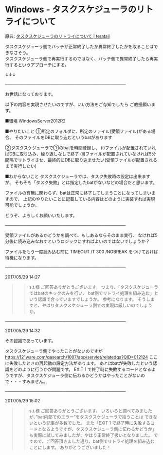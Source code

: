 Windows - タスクスケジューラのリトライについて
=============

原典: [タスクスケジューラのリトライについて &#x7c; teratail](https://teratail.com/questions/78141)


タスクスケジューラ側でバッチが正常終了したか異常終了したかを取ることはできなさそう。  
タスクスケジューラ側で再実行するのではなく、バッチ側で異常終了したら再実行するというアプローチにする。


↓↓↓



────────────────────────────────────────



お世話になっております。 

以下の内容を実現させたいのですが、いい方法をご存知でしたら 
 ご教授願います。 

■環境 
WindowsServer2012R2 

■やりたいこと 
①所定のフォルダに、所定のファイル(受領ファイル)がある場合、 
そのファイルをDBに取り込むというbatがあります 

②タスクスケジューラで①のbatを時間登録し、 
(i)ファイルが配置されていればDBに取り込み、繰り返しなしで終了 
(ⅱ)ファイルが配置されていなければ5分間隔でリトライさせ、最終的にDBに取り込ませたい(受領ファイルが配置されるまで実行したい) 

■わからないこと 
 タスクスケジューラでは、タスク失敗時の設定は出来ますが、 
そもそも「タスク失敗」とは指定したbatがないなどの場合だと思います。 

ファイルの有無に関わらず、batは正常に終了してしまうことになってしまいますので、 
 上記のやりたいことに記載している内容はどのように実装すれば実現可能でしょうか。 

どうぞ、よろしくお願いいたします。 



────────────────────────────────────────



受領ファイルがあるかどうかを調べて、もしあるならそのまま実行、 
なければ5分後に読み込みなおすというロジックにすればよいのではないでしょうか？ 

ファイルをもう一度読み込む前に 
TIMEOUT /T 300 /NOBREAK 
をつけておけば待機になります。



────────────────────────────────────────



2017/05/29 14:27 

>>s.t.様
ご回答ありがとうございます。
つまり、「タスクスケジューラではbatのキックのみを行い、
bat側でリトライ処理を組み込む」という認識で合っていますでしょうか。
 参考になります。
そうしますと、やはりタスクスケジューラ側での実現は厳しいのでしょうか。



────────────────────────────────────────



2017/05/29 14:32 

その認識であっています。

タスクスケジューラ側でやったことがないのですが
https://121ware.com/qasearch/1007/app/servlet/relatedqa?QID=012124
ここに失敗したときの再起動の設定方法があります。
あとはbatが失敗したという認識をどのように行うかが問題です。
EXIT 1 で終了時に失敗するコードとなるようですが、タスクスケジューラ側に伝わるかどうかはやったことがないので・・・すみません。



────────────────────────────────────────



2017/05/29 15:02 

>>s.t.様
ご回答ありがとうございます。
いろいろと調べてみましたが、”bat内部でのエラー”をタスクスケジューラで拾うことは
 できないという記事が多数でした。
また「EXIT 1 で終了時に失敗するコードとなるようですが、タスクスケジューラ側に伝わるかどうか」も実際に試してみましたが、やはり正常終了扱いとなりました。
ですので、ご回答頂きました通り、bat側でリトライ処理を組み込むことにします。
ありがとうございました！
